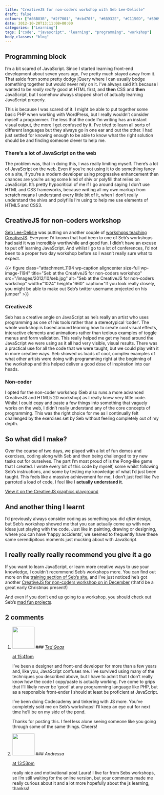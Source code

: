 ```yaml
---
title: "CreativeJS for non-coders workshop with Seb Lee-Delisle"
draft: false
colours: ["#86B83B", "#2f7001", "#cbd70f", "#6B932E", "#C1150D", "#39691c", "#ffffff"]
date: 2012-10-20T13:11:08+00:00
categories: ["Learning"]
tags: ["code", "javascript", "learning", "programming", "workshop"]
body_classes: "blog"
---
```


## Programming block

I’m a bit scared of JavaScript. Since I started learning front-end development about seven years ago, I’ve pretty much stayed away from it. That aside from some pretty dodgy jQuery where I can usually bodge something together but would never rely on it. I’ve always said it’s because I wanted to be *really really* good at HTML first, and **then** CSS and **then** JavaScript, but I somehow always stopped short of actually learning JavaScript properly.

This is because I was scared of it. I might be able to put together some basic PHP when working with WordPress, but I really wouldn’t consider myself a programmer. The less that the code I’m writing has an instant visual output, the more I get confused by it. I’ve tried to learn all sorts of different languages but they always go in one ear and out the other. I had just settled for knowing enough to be able to know what the right solution should be and finding someone clever to help me.

### There’s a lot of JavaScript on the web

The problem was, that in doing this, I was really limiting myself. There’s a lot of JavaScript on the web. Even if you’re not using it to do something fancy on a site, if you’re a modern developer using progressive enhancement then chances are you’re using some kind of shiv or polyfill that relies on JavaScript. It’s pretty hypocritical of me if I go around saying I don’t use HTML and CSS frameworks, because writing all my own markup from scratch means I understand every little bit of it, when I don’t really understand the shivs and polyfills I’m using to help me use elements of HTML5 and CSS3.

## CreativeJS for non-coders workshop

[Seb Lee-Delisle](http://seb.ly) was putting on another couple of [workshops teaching CreativeJS](http://seb.ly/training/). Everyone I’d known that had been to one of Seb’s workshops had said it was incredibly worthwhile and good fun. I didn’t have an excuse to put off learning JavaScript. And whilst I go to a lot of conferences, I’d not been to a proper two day workshop before so I wasn’t really sure what to expect.

{{< figure class="attachment_1194 wp-caption aligncenter size-full wp-image-1194" title="Seb at the CreativeJS for non-coders workshop" src="/images/2012/10/seb.jpg" alt="Seb at the CreativeJS for non-coders workshop" width="1024" height="660" caption="If you look really closely, you might be able to make out Seb’s twitter username projected on his jumper" >}}

### CreativeJS

Seb has a creative angle on JavaScript as he’s really an artist who uses programming as one of his tools rather than a stereotypical ‘coder’. The whole workshop is based around learning how to create cool visual effects, interactive elements and animations rather than tedious examples of toggle menus and form validation. This really helped me get my head around the JavaScript we were using as it all had very visible, visual results. There was a practical use for all the code that we were taught, but we could play with it in more creative ways. Seb showed us loads of cool, complex examples of what other artists were doing with programming right at the beginning of the workshop and this helped deliver a good dose of inspiration into our heads.

### Non-coder

I opted for the non-coder workshop (Seb also runs a more advanced CreativeJS and HTML5 2D workshop) as I really knew very little code. Whilst I could copy and paste a few things into something that vaguely works on the web, I didn’t really understand any of the core concepts of programming. This was the right choice for me as I continually felt challenged by the exercises set by Seb without feeling completely out of my depth.

## So what did I make?

Over the course of two days, we played with a lot of fun demos and exercises, coding along with Seb and then being challenged to try new tasks out for ourselves. The part I’m most proud of is the Pong-like game that I created. I wrote every bit of this code by myself, some whilst following Seb’s instructions, and some by testing my knowledge of what I’d just been taught. This feels like a massive achievement for me, I don’t just feel like I’ve parroted a load of code, I feel like I **actually understand it**.

[View it on the CreativeJS graphics playground](http://sebly.jsbin.com/icifow/5/embed?live)

## And another thing I learnt

I’d previously always consider coding as something you did *after* design, but Seb’s workshop showed me that you can actually come up with new ideas just playing with the code. Just like in painting, drawing or designing, where you can have ‘happy accidents’, we seemed to frequently have these same serendipitous moments just mucking about with JavaScript.

## I really really really recommend you give it a go

If you want to learn JavaScript, or learn more creative ways to use your knowledge, I couldn’t recommend Seb’s workshops more. You can find out more on the [training section of Seb’s site](http://seb.ly/training/), and I’ve just noticed he’s got another [CreativeJS for non-coders workshop on in December](http://seb.ly/training/) (that’d be a great early Christmas present!)

And even if you don’t end up going to a workshop, you should check out Seb’s [mad fun projects](http://seb.ly/work/).

## 2 comments

<ol class="commentlist">
	<li class="comment even thread-even depth-1" id="li-comment-324">
			<div class="comment-author vcard">
			<img alt='' src='https://secure.gravatar.com/avatar/6f501cfc748d74a94687a9c30545599e?s=72&amp;d=mm&amp;r=g' srcset='https://secure.gravatar.com/avatar/6f501cfc748d74a94687a9c30545599e?s=144&amp;d=mm&amp;r=g 2x' class='avatar avatar-72 photo' height='72' width='72' />
### <cite class="fn"><a href='http://www.tedgoas.com' rel='external nofollow' class='url'>Ted Goas</a></cite>
		</div>
		<aside class="comment-meta commentmetadata"><p><a href="#comment-324"><time datetime="2012-11-13T15:41:01+00:00" pubdate class="published">
		 at <span class="hours">15:41pm</span></time></a></p>
	</aside>
	<div class="comment-entry">
		I’ve been a designer and front-end developer for more than a few years and, like you, JavaScript confuses me. I’ve survived using many of the techniques you described above, but I have to admit that I don’t really know how the code I copy/paste is actually working. I’ve come to grips that I’ll likely never be ‘good’ at any programming language like PHP, but as a responsible front-ender I should at least be proficient at JavaScript.

I’ve been doing Codecademy and tinkering with JS more. You’ve completely sold me on Seb’s workshops! I’ll keep an eye out for next time he’ll be on my side of the pond.

Thanks for posting this. I feel less alone seeing someone like you going through some of the same things. Cheers!
	</div>
</li>
	<li class="comment odd alt thread-odd thread-alt depth-1" id="li-comment-325">
			<div class="comment-author vcard">
			<img alt='' src='https://secure.gravatar.com/avatar/8d17e30c11742e9dee30edb662a26980?s=72&amp;d=mm&amp;r=g' srcset='https://secure.gravatar.com/avatar/8d17e30c11742e9dee30edb662a26980?s=144&amp;d=mm&amp;r=g 2x' class='avatar avatar-72 photo' height='72' width='72' />
### <cite class="fn">Andressa</cite>
		</div>
		<aside class="comment-meta commentmetadata"><p><a href="#comment-325"><time datetime="2013-02-21T13:53:38+00:00" pubdate class="published">
		 at <span class="hours">13:53pm</span></time></a></p>
	</aside>
	<div class="comment-entry">
		really nice and motivational post Laura! I live far from Sebs workshops, so i’m still waiting for the online version, but your comments made me really curious about it and a lot more hopefully about the js learning, thankss!
	</div>
</li>
</ol>
